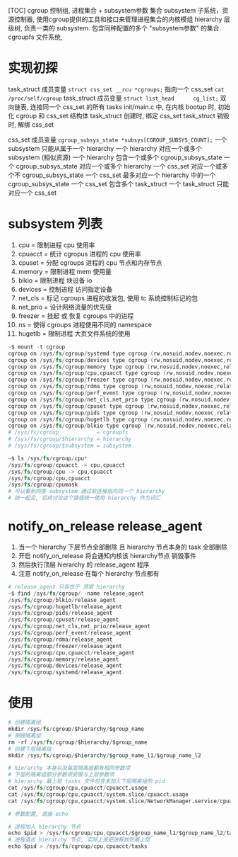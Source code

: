 [TOC]
cgroup    控制组, 进程集合 + subsystem参数 集合
subsystem 子系统，资源控制器, 使用cgroup提供的工具和接口来管理进程集合的内核模组
hierarchy 层级树, 负责一类的 subsystem. 包含同种配置的多个 "subsystem参数" 的集合.
cgroupfs 文件系统,

# 实现初探
task_struct 成员变量 `struct css_set __rcu *cgroups;` 指向一个 css_set `cat /proc/self/cgroup`
task_struct 成员变量 `struct list_head		cg_list;` 双向链表, 连接同一个 css_set 的所有 tasks
init/main.c 中, 在内核 bootup 时, 初始化 cgroup 和 css_set 结构体
task_struct 创建时, 绑定 css_set
task_struct 销毁时, 解绑 css_set

css_set 成员变量 `cgroup_subsys_state *subsys[CGROUP_SUBSYS_COUNT];`
一个 subsystem 只能从属于一个 hierarchy
一个 hierarchy 对应一个或多个 subsystem (相似资源)
一个 hierarchy 包含一个或多个 cgroup_subsys_state
一个 cgroup_subsys_state 对应一个或多个 hierarchy
一个 css_set 对应一个或多个不 cgroup_subsys_state
一个 css_set 最多对应一个 hierarchy 中的一个 cgroup_subsys_state
一个 css_set 包含多个 task_struct
一个 task_struct 只能对应一个 css_set

# subsystem 列表
1. cpu      = 限制进程 cpu 使用率
2. cpuacct  = 统计 cgropus 进程的 cpu 使用率
3. cpuset   = 分配 cgroups 进程的 cpu 节点和内存节点
4. memory   = 限制进程 mem 使用量
5. blkio    = 限制进程 块设备 io
6. devices  = 控制进程 访问指定设备
7. net_cls  = 标记 cgroups 进程的收发包, 使用 tc 系统控制标记的包
8. net_prio = 设计网络流量的优先级
9. freezer  = 挂起 或 恢复 cgroups 中的进程
10. ns      = 使得 cgroups 进程使用不同的 namespace
11. hugetlb = 限制进程 大页文件系统的使用

```s
~$ mount -t cgroup
cgroup on /sys/fs/cgroup/systemd type cgroup (rw,nosuid,nodev,noexec,relatime,xattr,name=systemd)
cgroup on /sys/fs/cgroup/devices type cgroup (rw,nosuid,nodev,noexec,relatime,devices)
cgroup on /sys/fs/cgroup/memory type cgroup (rw,nosuid,nodev,noexec,relatime,memory)
cgroup on /sys/fs/cgroup/cpu,cpuacct type cgroup (rw,nosuid,nodev,noexec,relatime,cpu,cpuacct)
cgroup on /sys/fs/cgroup/freezer type cgroup (rw,nosuid,nodev,noexec,relatime,freezer)
cgroup on /sys/fs/cgroup/rdma type cgroup (rw,nosuid,nodev,noexec,relatime,rdma)
cgroup on /sys/fs/cgroup/perf_event type cgroup (rw,nosuid,nodev,noexec,relatime,perf_event)
cgroup on /sys/fs/cgroup/net_cls,net_prio type cgroup (rw,nosuid,nodev,noexec,relatime,net_cls,net_prio)
cgroup on /sys/fs/cgroup/cpuset type cgroup (rw,nosuid,nodev,noexec,relatime,cpuset)
cgroup on /sys/fs/cgroup/pids type cgroup (rw,nosuid,nodev,noexec,relatime,pids)
cgroup on /sys/fs/cgroup/hugetlb type cgroup (rw,nosuid,nodev,noexec,relatime,hugetlb)
cgroup on /sys/fs/cgroup/blkio type cgroup (rw,nosuid,nodev,noexec,relatime,blkio)
# /sys/fs/cgroup            = cgroupfs
# /sys/fs/cgroup/$hierarchy = hierarchy
# /sys/fs/cgroup/$subsystem = subsystem

~$ ls /sys/fs/cgroup/cpu*
/sys/fs/cgroup/cpuacct -> cpu,cpuacct
/sys/fs/cgroup/cpu -> cpu,cpuacct
/sys/fs/cgroup/cpu,cpuacct
/sys/fs/cgroup/cpumask
# 可以看到同类 subsystem 通过软连接指向同一个 hierarchy
# 统一起见, 后续讨论这个路径统一使用 hierarchy 作为词汇
```

# notify_on_release release_agent
1. 当一个 hierarchy 下层节点全部删除 且 hierarchy 节点本身的 task 全部删除
2. 开启 notify_on_release 将会通知内核该 hierarchy节点 销毁事件
3. 然后执行顶层 hierarchy 的 release_agent 程序
4. 注意 notify_on_release 在每个 hierarchy 节点都有

```s
# release_agent 只存在于 顶层 hierarchy
~$ find /sys/fs/cgroup/ -name release_agent
/sys/fs/cgroup/blkio/release_agent
/sys/fs/cgroup/hugetlb/release_agent
/sys/fs/cgroup/pids/release_agent
/sys/fs/cgroup/cpuset/release_agent
/sys/fs/cgroup/net_cls,net_prio/release_agent
/sys/fs/cgroup/perf_event/release_agent
/sys/fs/cgroup/rdma/release_agent
/sys/fs/cgroup/freezer/release_agent
/sys/fs/cgroup/cpu,cpuacct/release_agent
/sys/fs/cgroup/memory/release_agent
/sys/fs/cgroup/devices/release_agent
/sys/fs/cgroup/systemd/release_agent
```

# 使用
```s
# 创建隔离组
mkdir /sys/fs/cgroup/$hierarchy/$group_name
# 销毁隔离组
rm -rf /sys/fs/cgroup/$hierarchy/$group_name
# 创建下层隔离组
mkdir /sys/fs/cgroup/$hierarchy/$group_name_l1/$group_name_l2

# hierarchy 本身以及每层隔离组都有相同参数项
# 下层的隔离组部分参数项受限与上层参数项
# hierarchy 最上层 tasks 文件包含未加入下层隔离组的 pid
cat /sys/fs/cgroup/cpu,cpuacct/cpuacct.usage
cat /sys/fs/cgroup/cpu,cpuacct/system.slice/cpuacct.usage
cat /sys/fs/cgroup/cpu,cpuacct/system.slice/NetworkManager.service/cpuacct.usage

# 参数配置, 直接 echo

# 进程加入 hierarchy 节点
echo $pid > /sys/fs/cgroup/cpu,cpuacct/$group_name_l1/$group_name_l2/tasks
# 进程退出 hierarchy 节点, 实际上是把进程放到最上层
echo $pid > /sys/fs/cgroup/cpu,cpuacct/tasks
```